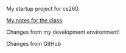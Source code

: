 My startup project for cs260.

[My notes for the class](notes.md)

Changes from my development environment!

Changes from GitHub

